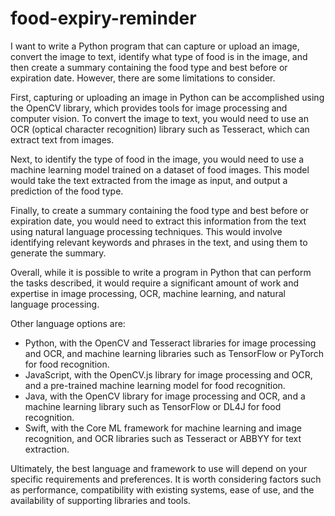# food-expiry-reminder

I want to write a Python program that can capture or upload an image, convert the image to text, identify what type of food is in the image, and then create a summary containing the food type and best before or expiration date. However, there are some limitations to consider.

First, capturing or uploading an image in Python can be accomplished using the OpenCV library, which provides tools for image processing and computer vision. To convert the image to text, you would need to use an OCR (optical character recognition) library such as Tesseract, which can extract text from images.

Next, to identify the type of food in the image, you would need to use a machine learning model trained on a dataset of food images. This model would take the text extracted from the image as input, and output a prediction of the food type.

Finally, to create a summary containing the food type and best before or expiration date, you would need to extract this information from the text using natural language processing techniques. This would involve identifying relevant keywords and phrases in the text, and using them to generate the summary.

Overall, while it is possible to write a program in Python that can perform the tasks described, it would require a significant amount of work and expertise in image processing, OCR, machine learning, and natural language processing.


Other language options are:
- Python, with the OpenCV and Tesseract libraries for image processing and OCR, and machine learning libraries such as TensorFlow or PyTorch for food recognition.
- JavaScript, with the OpenCV.js library for image processing and OCR, and a pre-trained machine learning model for food recognition.
- Java, with the OpenCV library for image processing and OCR, and a machine learning library such as TensorFlow or DL4J for food recognition.
- Swift, with the Core ML framework for machine learning and image recognition, and OCR libraries such as Tesseract or ABBYY for text extraction.

Ultimately, the best language and framework to use will depend on your specific requirements and preferences. It is worth considering factors such as performance, compatibility with existing systems, ease of use, and the availability of supporting libraries and tools.

